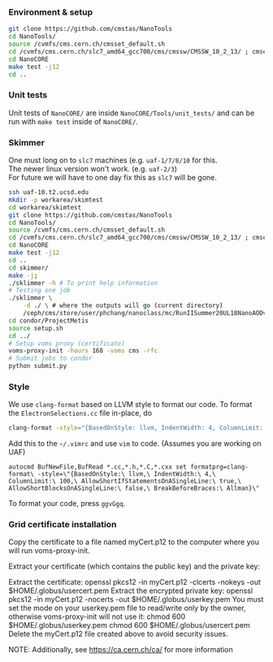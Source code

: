 ### Environment & setup
```bash
git clone https://github.com/cmstas/NanoTools
cd NanoTools/
source /cvmfs/cms.cern.ch/cmsset_default.sh
cd /cvmfs/cms.cern.ch/slc7_amd64_gcc700/cms/cmssw/CMSSW_10_2_13/ ; cmsenv ; cd -
cd NanoCORE
make test -j12
cd ..
```

### Unit tests

Unit tests of `NanoCORE/` are inside `NanoCORE/Tools/unit_tests/` and can be run with
`make test` inside of `NanoCORE/`.

### Skimmer

One must long on to ```slc7``` machines (e.g. ```uaf-1/7/8/10``` for this.  
The newer linux version won't work. (e.g. ```uaf-2/3```)  
For future we will have to one day fix this as ```slc7``` will be gone.  

```bash
ssh uaf-10.t2.ucsd.edu
mkdir -p workarea/skimtest
cd workarea/skimtest
git clone https://github.com/cmstas/NanoTools
cd NanoTools/
source /cvmfs/cms.cern.ch/cmsset_default.sh
cd /cvmfs/cms.cern.ch/slc7_amd64_gcc700/cms/cmssw/CMSSW_10_2_13/ ; cmsenv ; cd -
cd NanoCORE
make test -j12
cd ..
cd skimmer/
make -j;
./sklimmer -h # To print help information
# Testing one job
./sklimmer \
    -d ./ \ # where the outputs will go (current directory)
    /ceph/cms/store/user/phchang/nanoclass/mc/RunIISummer20UL18NanoAODv9/TTToSemiLeptonic_TuneCP5_13TeV-powheg-pythia8/NANOAODSIM/106X_upgrade2018_realistic_v16_L1v1-v1/120000/87DEE912-70CF-A549-B10B-1A229B256E88.root
cd condor/ProjectMetis
source setup.sh
cd ../
# Setup voms proxy (certificate)
voms-proxy-init -hours 168 -voms cms -rfc
# Submit jobs to condor
python submit.py
```

### Style

We use `clang-format` based on LLVM style to format our code. To format the `ElectronSelections.cc` file in-place, do
```bash
clang-format -style="{BasedOnStyle: llvm, IndentWidth: 4, ColumnLimit: 120, AllowShortIfStatementsOnASingleLine: true, AllowShortBlocksOnASingleLine: true}" -i ElectronSelections.cc
```

Add this to the ```~/.vimrc``` and use ```vim``` to code. (Assumes you are working on UAF)
```
autocmd BufNewFile,BufRead *.cc,*.h,*.C,*.cxx set formatprg=clang-format\ -style=\"{BasedOnStyle:\ llvm,\ IndentWidth:\ 4,\ ColumnLimit:\ 100,\ AllowShortIfStatementsOnASingleLine:\ true,\ AllowShortBlocksOnASingleLine:\ false,\ BreakBeforeBraces:\ Allman}\"
```

To format your code, press ```ggvGgq```.


### Grid certificate installation

Copy the certificate to a file named myCert.p12 to the computer where you will run voms-proxy-init.

Extract your certificate (which contains the public key) and the private key:

Extract the certificate:
openssl pkcs12 -in myCert.p12 -clcerts -nokeys -out $HOME/.globus/usercert.pem
Extract the encrypted private key:
openssl pkcs12 -in myCert.p12 -nocerts -out $HOME/.globus/userkey.pem
You must set the mode on your userkey.pem file to read/write only by the owner, otherwise voms-proxy-init will not use it:
chmod 600 $HOME/.globus/userkey.pem
chmod 600 $HOME/.globus/usercert.pem
Delete the myCert.p12 file created above to avoid security issues.

NOTE: Additionally, see https://ca.cern.ch/ca/ for more information
